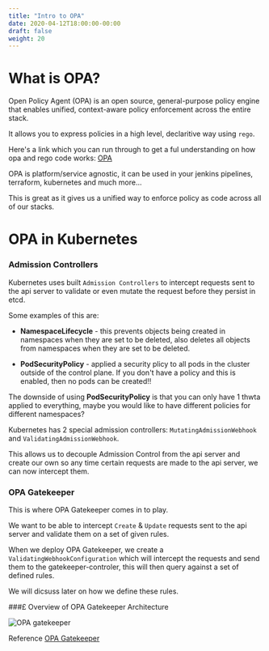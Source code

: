 ```yaml
---
title: "Intro to OPA"
date: 2020-04-12T18:00:00-00:00
draft: false
weight: 20
---
```



# What is OPA?

Open Policy Agent (OPA) is an open source, general-purpose policy engine that enables unified, context-aware policy enforcement across the entire stack.

It allows you to express policies in a high level, declaritive way using `rego`.

Here's a link which you can run through to get a ful understanding on how opa and rego code works: [OPA](https://www.openpolicyagent.org/docs/latest/)


OPA is platform/service agnostic, it can be used in your jenkins pipelines, terraform, kubernetes and much more...

This is great as it gives us a unified way to enforce policy as code across all of our stacks.


# OPA in Kubernetes

### Admission Controllers

Kubernetes uses built `Admission Controllers` to intercept requests sent to the api server to validate or even mutate the request before they persist in etcd.

Some examples of this are:

- **NamespaceLifecycle** - this prevents objects being created in namespaces when they are set to be deleted, also deletes all objects from namespaces when they are set to be deleted.

- **PodSecurityPolicy** - applied a security plicy to all pods in the cluster outside of the control plane. If you don't have a policy and this is enabled, then no pods can be created!!

The downside of using **PodSecurityPolicy** is that you can only have 1 thwta applied to everything, maybe you would like to have different policies for different namespaces?

Kubernetes has 2 special admission controllers: `MutatingAdmissionWebhook` and `ValidatingAdmissionWebhook`.

This allows us to decouple Admission Control from the api server and create our own so any time certain requests are made to the api server, we can now intercept them.

### OPA Gatekeeper


This is where OPA Gatekeeper comes in to play.

We want to be able to intercept `Create` & `Update` requests sent to the api server and validate them on a set of given rules. 

When we deploy OPA Gatekeeper, we create a `ValidatingWebhookConfiguration` which will intercept the requests and send them to the gatekeeper-controler, this will then query against a set of defined rules.

We will dicsuss later on how we define these rules.

###£ Overview of OPA Gatekeeper Architecture

![OPA gatekeeper](/images/grc/opa-gatekeeper.png)


Reference [OPA Gatekeeper](https://kubernetes.io/blog/2019/08/06/opa-gatekeeper-policy-and-governance-for-kubernetes/)
